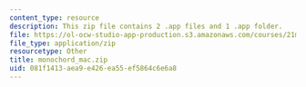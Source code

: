 ```yaml
---
content_type: resource
description: This zip file contains 2 .app files and 1 .app folder.
file: https://ol-ocw-studio-app-production.s3.amazonaws.com/courses/21m-220-early-music-fall-2010/081f1413aea9e426ea55ef5864c6e6a8_monochord_mac.zip
file_type: application/zip
resourcetype: Other
title: monochord_mac.zip
uid: 081f1413-aea9-e426-ea55-ef5864c6e6a8
---
```

